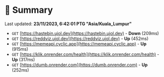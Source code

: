 # 📖 Summary
Last updated: **23/11/2023, 6:42:01 PTG "Asia/Kuala_Lumpur"**

- `GET` [https://hastebin.ujol.dev](https://hastebin.ujol.dev) - **Down** (209ms)
- `GET` [https://reddviz.ujol.dev](https://reddviz.ujol.dev) - **Up** (452ms)
- `GET` [https://memeapi.cyclic.app](https://memeapi.cyclic.app) - **Up** (915ms)
- `GET` [https://klik.onrender.com/health](https://klik.onrender.com/health) - **Up** (317ms)
- `GET` [https://dumb.onrender.com](https://dumb.onrender.com) - **Up** (252ms)
